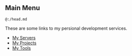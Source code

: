 ## Main Menu
`@:/head.md`

These are some links to my persional development services.

- [My Servers](servers/servers.md)
- [My Projects](projects/projects.md)
- [My Tools](tools/tools.md)

